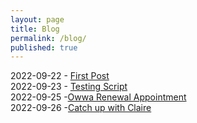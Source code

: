```yaml
---
layout: page
title: Blog
permalink: /blog/
published: true
---
```

2022-09-22 - [First Post](https://rellinrg.github.io/A-new-post/)
<br>
2022-09-23 - [Testing Script](https://rellinrg.github.io/Blog_Post2/)
<br>
2022-09-25 -[Owwa Renewal Appointment](https://rellinrg.github.io/Blog_Post3/)
<br>
2022-09-26 -[Catch up with Claire](https://rellinrg.github.io/Blog_Post4/)
<br>
